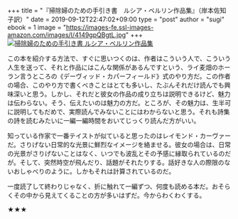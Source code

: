 +++
title = "『掃除婦のための手引き書　ルシア・ベルリン作品集』（岸本佐知子訳）"
date = 2019-09-12T22:47:02+09:00
type = "post"
author = "sugi"
ebook = 1
image = "https://images-fe.ssl-images-amazon.com/images/I/4149gpQBgtL.jpg"
+++
<a href="http://www.amazon.co.jp/exec/obidos/ASIN/4065119294/chezsugi-22/ref=nosim/" name="amazletlink" target="_blank"><img src="https://images-fe.ssl-images-amazon.com/images/I/4149gpQBgtL.jpg" alt="掃除婦のための手引き書 ルシア・ベルリン作品集" class="alignleft" /></a>

この本を紹介する方法で、すぐに思いつくのは、作者はこういう人で、こういう人生を送って、それと作品にはこんな関係があるんですという、ライ麦畑のホーラン言うところの《デーヴィッド・カパーフィールド》式のやり方だ。この作者の場合、このやり方で書くべきことはとても多いし、たぶんそれだけ読んでも興味深いと思う。しかし、それだと彼女の作品の成り立ちは説明できるけど、魅力は伝わらない。そう、伝えたいのは魅力の方だ。ところが、その魅力は、生半可に説明してもだめで、実際読んでみないことにはわからないと思う。それも詩集の詩を読むみたいに一編一編時間をおいてじっくり読んだ方がいい。

知っている作家で一番テイストが似ていると思ったのはレイモンド・カーヴァーだ。さりげない日常的な光景に鮮烈なイメージを絡ませる。彼女の場合は、日常の光景がさりげないことはなく、いつでも波乱とその予感に縁取られているのだが。そして、突然時空が飛んだり、話題がそれたりする。話好きな人の際限のないおしゃべりのように。しかもそれは計算されているのだ。

一度読了して終わりじゃなく、折に触れて一編ずつ、何度も読める本だ。おそらくその中から見えてくることの方が多いはずだ。今からわくわくする。

★★★